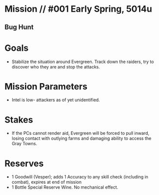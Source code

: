 # Mission // #001 Early Spring, 5014u
## Bug Hunt
# Goals
- Stabilize the situation around Evergreen. Track down the raiders, try to discover who they are and stop the attacks.

# Mission Parameters
- Intel is low- attackers as of yet unidentified.

# Stakes
- If the PCs cannot render aid, Evergreen will be forced to pull inward, losing contact with outlying farms and damaging ability to access the Gray Towns.

# Reserves
- 1 Goodwill (Vesper); adds 1 Accuracy to any skill check (including in combat), expires at end of mission
- 1 Bottle Special Reserve Wine. No mechanical effect.
